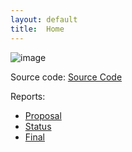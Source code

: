 ```yaml
---
layout: default
title:  Home
---
```

![image](https://upload.wikimedia.org/wikipedia/commons/a/ad/Connect_Four.gif)

Source code: [Source Code](https://github.com/guangf1/Disconnect4)

Reports:

- [Proposal](proposal.html)
- [Status](status.html)
- [Final](final.html)
